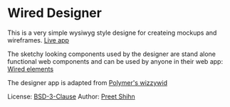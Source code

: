 # Wired Designer

This is a very simple wysiwyg style designe for createing mockups and wireframes.
[Live app](https://wiredjs.github.io/designer)

The sketchy looking components used by the designer are stand alone functional web components and can be used by anyone in their web app: [Wired elements](https://www.webcomponents.org/collection/wiredjs/wired-elements)

The designer app is adapted from [Polymer's wizzywid](https://github.com/PolymerLabs/wizzywid)

License: [BSD-3-Clause](https://github.com/wiredjs/designer/blob/master/LICENSE)
Author: [Preet Shihn](https://twitter.com/preetster)